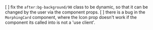 [ ] fix the `after:bg-background/90` class to be dynamic, so that it can be changed by the user via the component props.
[ ] there is a bug in the `MorphingCard` component, where the Icon prop doesn't work if the component its called into is not a 'use client'.
